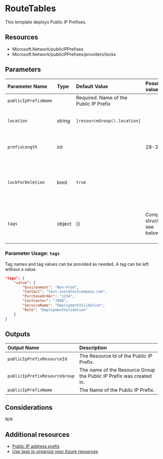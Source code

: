 # RouteTables

This template deploys Public IP Prefixes.

## Resources

- Microsoft.Network/publicIPPrefixes
- Microsoft.Network/publicIPPrefixes/providers/locks

## Parameters

| Parameter Name | Type | Default Value | Possible values | Description |
| :-             | :-   | :-            | :-              | :-          |
| `publicIpPrefixName` | | Required. Name of the Public IP Prefix
| `location` | string | `[resourceGroup().location]` | | Optional. Location for all resources.
| `prefixLength` | int | | 28-31 | Required. Length of the Public IP Prefix
| `lockForDeletion` | bool | `true` | | Optional. Switch to lock Virtual Network Gateway from deletion.
| `tags` | object | {} | Complex structure, see below. | Optional. Tags of the Virtual Network Gateway resource.

### Parameter Usage: `tags`

Tag names and tag values can be provided as needed. A tag can be left without a value.

```json
"tags": {
    "value": {
        "Environment": "Non-Prod",
        "Contact": "test.user@testcompany.com",
        "PurchaseOrder": "1234",
        "CostCenter": "7890",
        "ServiceName": "DeploymentValidation",
        "Role": "DeploymentValidation"
    }
}
```

## Outputs

| Output Name | Description |
| :-          | :-          |
| `publicIpPrefixResourceId` | The Resource Id of the Public IP Prefix.
| `publicIpPrefixResourceGroup` | The name of the Resource Group the Public IP Prefix was created in.
| `publicIpPrefixName` | The Name of the Public IP Prefix.

## Considerations

*N/A*

## Additional resources

- [Public IP address prefix](https://docs.microsoft.com/en-us/azure/virtual-network/public-ip-address-prefix)
- [Use tags to organize your Azure resources](https://docs.microsoft.com/en-us/azure/azure-resource-manager/resource-group-using-tags)
